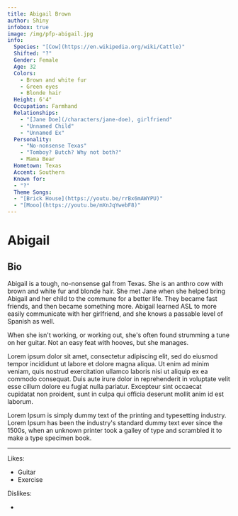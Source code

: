 ```yaml
---
title: Abigail Brown
author: Shiny
infobox: true
image: /img/pfp-abigail.jpg
info:
  Species: "[Cow](https://en.wikipedia.org/wiki/Cattle)"
  Shifted: "?"
  Gender: Female
  Age: 32
  Colors:
    - Brown and white fur
    - Green eyes
    - Blonde hair
  Height: 6'4"
  Occupation: Farmhand
  Relationships:
    - "[Jane Doe](/characters/jane-doe), girlfriend"
    - "Unnamed Child"
    - "Unnamed Ex"
  Personality:
    - "No-nonsense Texas"
    - "Tomboy? Butch? Why not both?"
    - Mama Bear
  Hometown: Texas
  Accent: Southern
  Known for:
  - "?"
  Theme Songs: 
  - "[Brick House](https://youtu.be/rrBx6mAWYPU)"
  - "[Mooo](https://youtu.be/mXnJqYwebF8)"
---
```


# Abigail

## Bio
Abigail is a tough, no-nonsense gal from Texas. She is an anthro cow with brown and white fur and blonde hair. She met Jane when she helped bring Abigail and her child to the commune for a better life. They became fast friends, and then became something more. Abigail learned ASL to more easily communicate with her girlfriend, and she knows a passable level of Spanish as well.

When she isn't working, or working out, she's often found strumming a tune on her guitar. Not an easy feat with hooves, but she manages.

Lorem ipsum dolor sit amet, consectetur adipiscing elit, sed do eiusmod tempor incididunt ut labore et dolore magna aliqua. Ut enim ad minim veniam, quis nostrud exercitation ullamco laboris nisi ut aliquip ex ea commodo consequat. Duis aute irure dolor in reprehenderit in voluptate velit esse cillum dolore eu fugiat nulla pariatur. Excepteur sint occaecat cupidatat non proident, sunt in culpa qui officia deserunt mollit anim id est laborum.

Lorem Ipsum is simply dummy text of the printing and typesetting industry. Lorem Ipsum has been the industry's standard dummy text ever since the 1500s, when an unknown printer took a galley of type and scrambled it to make a type specimen book.

---

Likes:

  * Guitar
  * Exercise
 
  

Dislikes:

  * 
